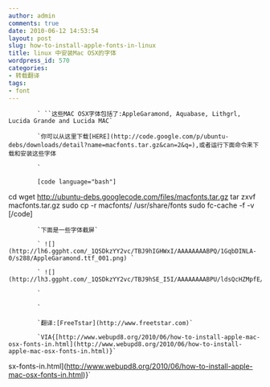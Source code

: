 ```yaml
---
author: admin
comments: true
date: 2010-06-12 14:53:54
layout: post
slug: how-to-install-apple-fonts-in-linux
title: linux 中安装Mac OSX的字体
wordpress_id: 570
categories:
- 转载翻译
tags:
- font
---
```


			` ``这些MAC OSX字体包括了:AppleGaramond, Aquabase, Lithgrl, Lucida Grande and Lucida MAC`

			`你可以从这里下载[HERE](http://code.google.com/p/ubuntu-debs/downloads/detail?name=macfonts.tar.gz&can=2&q=),或者运行下面命令来下载和安装这些字体  

			`

			[code language="bash"] 
cd wget http://ubuntu-debs.googlecode.com/files/macfonts.tar.gz 
tar zxvf macfonts.tar.gz 
sudo cp -r macfonts/ /usr/share/fonts 
sudo fc-cache -f -v [/code]

			`下面是一些字体截屏`

			` ![](http://lh6.ggpht.com/_1QSDkzYY2vc/TBJ9hIGHWxI/AAAAAAAABPQ/1GqbDINLA-0/s288/AppleGaramond.ttf_001.png) `

			` ![](http://lh3.ggpht.com/_1QSDkzYY2vc/TBJ9hSE_I5I/AAAAAAAABPU/ldsQcHZMpfE/s288/Lucida%20Grande.ttf_002.png)`

			`  

			`

			`翻译:[FreeTstar](http://www.freetstar.com)`

			`VIA{[http://www.webupd8.org/2010/06/how-to-install-apple-mac-osx-fonts-in.html](http://www.webupd8.org/2010/06/how-to-install-apple-mac-osx-fonts-in.html)}`

sx-fonts-in.html](http://www.webupd8.org/2010/06/how-to-install-apple-mac-osx-fonts-in.html)}`

